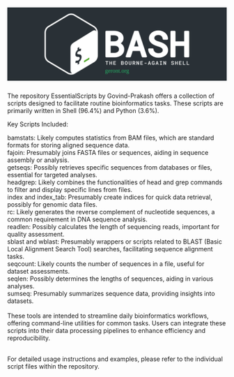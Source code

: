 <h1>
  <picture>
    <source media="(prefers-color-scheme: dark)" srcset="https://github.com/Govind-Prakash/Govind-Prakash/blob/main/Images/bash.jpg">
    <img alt="nf-core/myfirstpipeline" src="https://github.com/Govind-Prakash/Govind-Prakash/blob/main/Images/bash.jpg">
  </picture>
</h1>

The repository EssentialScripts by Govind-Prakash offers a collection of scripts designed to facilitate routine bioinformatics tasks. These scripts are primarily written in Shell (96.4%) and Python (3.6%).

Key Scripts Included:

bamstats: Likely computes statistics from BAM files, which are standard formats for storing aligned sequence data.<Br>
fajoin: Presumably joins FASTA files or sequences, aiding in sequence assembly or analysis.<Br>
getseqs: Possibly retrieves specific sequences from databases or files, essential for targeted analyses.<Br>
headgrep: Likely combines the functionalities of head and grep commands to filter and display specific lines from files.<Br>
index and index_tab: Presumably create indices for quick data retrieval, possibly for genomic data files.<Br>
rc: Likely generates the reverse complement of nucleotide sequences, a common requirement in DNA sequence analysis.<Br>
readlen: Possibly calculates the length of sequencing reads, important for quality assessment.<Br>
sblast and wblast: Presumably wrappers or scripts related to BLAST (Basic Local Alignment Search Tool) searches, facilitating sequence alignment tasks.<Br>
seqcount: Likely counts the number of sequences in a file, useful for dataset assessments.<Br>
seqlen: Possibly determines the lengths of sequences, aiding in various analyses.<Br>
sumseq: Presumably summarizes sequence data, providing insights into datasets.<Br> <Br>
These tools are intended to streamline daily bioinformatics workflows, offering command-line utilities for common tasks. Users can integrate these scripts into their data processing pipelines to enhance efficiency and reproducibility. <Br><Br>

For detailed usage instructions and examples, please refer to the individual script files within the repository.
